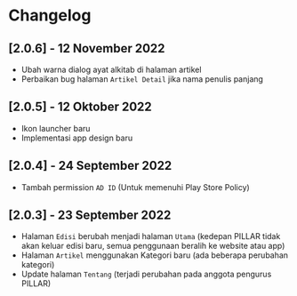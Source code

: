 # Changelog

## [2.0.6] - 12 November 2022
* Ubah warna dialog ayat alkitab di halaman artikel
* Perbaikan bug halaman `Artikel Detail` jika nama penulis panjang

## [2.0.5] - 12 Oktober 2022
* Ikon launcher baru
* Implementasi app design baru

## [2.0.4] - 24 September 2022
* Tambah permission `AD ID` (Untuk memenuhi Play Store Policy)

## [2.0.3] - 23 September 2022
* Halaman `Edisi` berubah menjadi halaman `Utama` (kedepan PILLAR tidak akan keluar edisi baru, semua penggunaan beralih ke website atau app)
* Halaman `Artikel` menggunakan Kategori baru (ada beberapa perubahan kategori)
* Update halaman `Tentang` (terjadi perubahan pada anggota pengurus PILLAR)